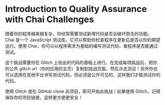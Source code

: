 # Introduction to Quality Assurance with Chai Challenges #

随着你的程序越来越复杂，你经常需要测试新增代码是否会破坏原先的功能。Chai 是一个 JavaScript 测试库，它可以帮助你检查程序在更新后是否以你的期望运行。使用 Chai，你可以以程序需求为基础的编写测试代码，看程序是否能通过测试。

这个挑战需要你在 Glitch 上给出的代码的基础上进行。在完成每项挑战后，把你的公共 glitch url（你的应用的主页）复制到挑战页面，然后点击测试！另外你也可以选择在其他平台书写测试代码，但必须是公开可见的，这样我们才能测试你的代码。

使用 Glitch 或在 GitHub clone 此项目，即可开始此挑战！如果使用 Glitch，记得保存你的项目链接，这样更方便更安全！